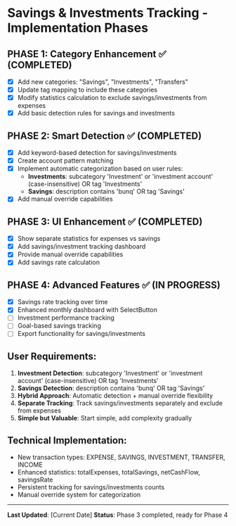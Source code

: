 # Savings & Investments Tracking - Implementation Phases

## **PHASE 1: Category Enhancement** ✅ (COMPLETED)

-   [x] Add new categories: "Savings", "Investments", "Transfers"
-   [x] Update tag mapping to include these categories
-   [x] Modify statistics calculation to exclude savings/investments from expenses
-   [x] Add basic detection rules for savings and investments

## **PHASE 2: Smart Detection** ✅ (COMPLETED)

-   [x] Add keyword-based detection for savings/investments
-   [x] Create account pattern matching
-   [x] Implement automatic categorization based on user rules:
    -   **Investments**: subcategory 'Investment' or 'investment account' (case-insensitive) OR tag 'Investments'
    -   **Savings**: description contains 'bunq' OR tag 'Savings'
-   [x] Add manual override capabilities

## **PHASE 3: UI Enhancement** ✅ (COMPLETED)

-   [x] Show separate statistics for expenses vs savings
-   [x] Add savings/investment tracking dashboard
-   [x] Provide manual override capabilities
-   [x] Add savings rate calculation

## **PHASE 4: Advanced Features** ✅ (IN PROGRESS)

-   [x] Savings rate tracking over time
-   [x] Enhanced monthly dashboard with SelectButton
-   [ ] Investment performance tracking
-   [ ] Goal-based savings tracking
-   [ ] Export functionality for savings/investments

## **User Requirements:**

1. **Investment Detection**: subcategory 'Investment' or 'investment account' (case-insensitive) OR tag 'Investments'
2. **Savings Detection**: description contains 'bunq' OR tag 'Savings'
3. **Hybrid Approach**: Automatic detection + manual override flexibility
4. **Separate Tracking**: Track savings/investments separately and exclude from expenses
5. **Simple but Valuable**: Start simple, add complexity gradually

## **Technical Implementation:**

-   New transaction types: EXPENSE, SAVINGS, INVESTMENT, TRANSFER, INCOME
-   Enhanced statistics: totalExpenses, totalSavings, netCashFlow, savingsRate
-   Persistent tracking for savings/investments counts
-   Manual override system for categorization

---

**Last Updated**: [Current Date]
**Status**: Phase 3 completed, ready for Phase 4
